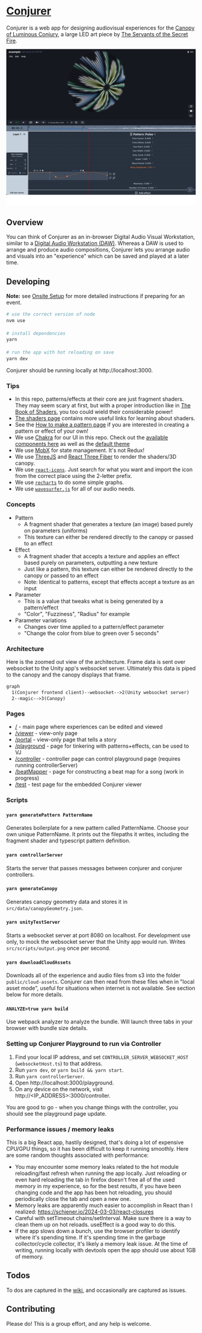 # [Conjurer](https://canopyconjurer.vercel.app)

Conjurer is a web app for designing audiovisual experiences for the [Canopy of Luminous Conjury](https://se.cretfi.re/canopy/), a large LED art piece by [The Servants of the Secret Fire](https://se.cretfi.re/).

![Conjurer screenshot](public/example.png)

## Overview

You can think of Conjurer as an in-browser Digital Audio Visual Workstation, similar to a [Digital Audio Workstation (DAW)](https://en.wikipedia.org/wiki/Digital_audio_workstation). Whereas a DAW is used to arrange and produce audio compositions, Conjurer lets you arrange audio and visuals into an "experience" which can be saved and played at a later time.

## Developing

**Note:** see [Onsite Setup](ONSITE_SETUP.md) for more detailed instructions if preparing for an event.

```bash
# use the correct version of node
nvm use

# install dependencies
yarn

# run the app with hot reloading on save
yarn dev
```

Conjurer should be running locally at http://localhost:3000.

### Tips

- In this repo, patterns/effects at their core are just fragment shaders. They may seem scary at first, but with a proper introduction like in [The Book of Shaders](https://thebookofshaders.com/), you too could wield their considerable power!
- [The shaders page](docs/shaders.md) contains more useful links for learning about shaders.
- See the [How to make a pattern page](docs/patterns.md) if you are interested in creating a pattern or effect of your own!
- We use [Chakra](https://chakra-ui.com/) for our UI in this repo. Check out the [available components here](https://chakra-ui.com/docs/components) as well as the [default theme](https://chakra-ui.com/docs/styled-system/theme)
- We use [MobX](https://github.com/mobxjs/mobx) for state management. It's not Redux!
- We use [ThreeJS](https://threejs.org/) and [React Three Fiber](https://docs.pmnd.rs/react-three-fiber/getting-started/introduction) to render the shaders/3D canopy.
- We use [`react-icons`](https://react-icons.github.io/react-icons/search). Just search for what you want and import the icon from the correct place using the 2-letter prefix.
- We use [`recharts`](https://recharts.org/en-US/api) to do some simple graphs.
- We use [`wavesurfer.js`](https://wavesurfer-js.org/) for all of our audio needs.

### Concepts

- Pattern
  - A fragment shader that generates a texture (an image) based purely on parameters (uniforms)
  - This texture can either be rendered directly to the canopy or passed to an effect
- Effect
  - A fragment shader that accepts a texture and applies an effect based purely on parameters, outputting a new texture
  - Just like a pattern, this texture can either be rendered directly to the canopy or passed to an effect
  - Note: Identical to patterns, except that effects accept a texture as an input
- Parameter
  - This is a value that tweaks what is being generated by a pattern/effect
  - "Color", "Fuzziness", "Radius" for example
- Parameter variations
  - Changes over time applied to a pattern/effect parameter
  - "Change the color from blue to green over 5 seconds"

### Architecture

Here is the zoomed out view of the architecture. Frame data is sent over websocket to the Unity app's websocket server. Ultimately this data is piped to the canopy and the canopy displays that frame.

```mermaid
graph
  1(Conjurer frontend client)--websocket-->2(Unity websocket server)
  2--magic-->3(Canopy)
```

### Pages

- [/](https://canopyconjurer.vercel.app/) - main page where experiences can be edited and viewed
- [/viewer](https://canopyconjurer.vercel.app/viewer) - view-only page
- [/portal](https://canopyconjurer.vercel.app/portal) - view-only page that tells a story
- [/playground](https://canopyconjurer.vercel.app/playground) - page for tinkering with patterns+effects, can be used to VJ
- [/controller](https://canopyconjurer.vercel.app/controller) - controller page can control playground page (requires running controllerServer)
- [/beatMapper](https://canopyconjurer.vercel.app/beatMapper) - page for constructing a beat map for a song (work in progress)
- [/test](https://canopyconjurer.vercel.app/test) - test page for the embedded Conjurer viewer

### Scripts

#### `yarn generatePattern PatternName`

Generates boilerplate for a new pattern called PatternName. Choose your own unique PatternName. It prints out the filepaths it writes, including the fragment shader and typescript pattern definition.

#### `yarn controllerServer`

Starts the server that passes messages between conjurer and conjurer controllers.

#### `yarn generateCanopy`

Generates canopy geometry data and stores it in `src/data/canopyGeometry.json`.

#### `yarn unityTestServer`

Starts a websocket server at port 8080 on localhost. For development use only, to mock the websocket server that the Unity app would run. Writes `src/scripts/output.png` once per second.

#### `yarn downloadCloudAssets`

Downloads all of the experience and audio files from s3 into the folder `public/cloud-assets`. Conjurer can then read from these files when in "local asset mode", useful for situations when internet is not available. See section below for more details.

#### `ANALYZE=true yarn build`

Use webpack analyzer to analyze the bundle. Will launch three tabs in your browser with bundle size details.

### Setting up Conjurer Playground to run via Controller

1. Find your local IP address, and set `CONTROLLER_SERVER_WEBSOCKET_HOST` (`websocketHost.ts`) to that address.
1. Run `yarn dev`, or `yarn build && yarn start`.
1. Run `yarn controllerServer`.
1. Open http://localhost:3000/playground.
1. On any device on the network, visit http://<IP_ADDRESS>:3000/controller.

You are good to go - when you change things with the controller, you should see the playground page update.

### Performance issues / memory leaks

This is a big React app, hastily designed, that's doing a lot of expensive CPU/GPU things, so it has been difficult to keep it running smoothly. Here are some random thoughts associated with performance:

- You may encounter some memory leaks related to the hot module reloading/fast refresh when running the app locally. Just reloading or even hard reloading the tab in firefox doesn't free all of the used memory in my experience, so for the best results, if you have been changing code and the app has been hot reloading, you should periodically close the tab and open a new one.
- Memory leaks are apparently much easier to accomplish in React than I realized: https://schiener.io/2024-03-03/react-closures
- Careful with setTimeout chains/setInterval. Make sure there is a way to clean them up on hot reloads. useEffect is a good way to do this.
- If the app slows down a bunch, use the browser profiler to identify where it's spending time. If it's spending time in the garbage collector/cycle collector, it's likely a memory leak issue. At the time of writing, running locally with devtools open the app should use about 1GB of memory.

## Todos

To dos are captured in the [wiki](https://github.com/SotSF/conjurer/wiki), and occasionally are captured as issues.

## Contributing

Please do! This is a group effort, and any help is welcome.
